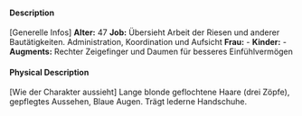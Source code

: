 #### Description
[Generelle Infos]
**Alter:** 47
**Job:** Übersieht Arbeit der Riesen und anderer Bautätigkeiten. Administration, Koordination und Aufsicht
**Frau:** -
**Kinder:** -
**Augments:** Rechter Zeigefinger und Daumen für besseres Einfühlvermögen

#### Physical Description
[Wie der Charakter aussieht]
Lange blonde geflochtene Haare (drei Zöpfe), gepflegtes Aussehen, Blaue Augen. Trägt lederne Handschuhe.

